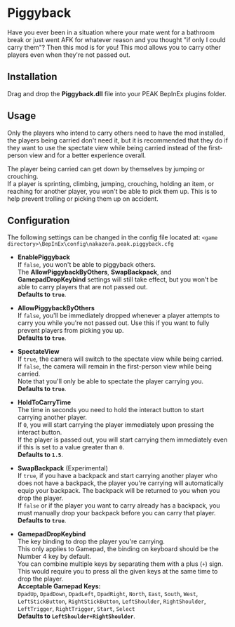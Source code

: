 # Piggyback
Have you ever been in a situation where your mate went for a bathroom break or just went AFK for whatever reason and you
thought "if only I could carry them"? Then this mod is for you! This mod allows you to carry other players even when
they're not passed out.

## Installation
Drag and drop the **Piggyback.dll** file into your PEAK BepInEx plugins folder.

## Usage
Only the players who intend to carry others need to have the mod installed, the players being carried don't need it,
but it is recommended that they do if they want to use the spectate view while being carried instead of the
first-person view and for a better experience overall.

The player being carried can get down by themselves by jumping or crouching.\
If a player is sprinting, climbing, jumping, crouching, holding an item, or reaching for another player, you won't be
able to pick them up. This is to help prevent trolling or picking them up on accident.

## Configuration
The following settings can be changed in the config file located at:
`<game directory>\BepInEx\config\nakazora.peak.piggyback.cfg`

- **EnablePiggyback**\
If `false`, you won't be able to piggyback others.\
The **AllowPiggybackByOthers**, **SwapBackpack**, and **GamepadDropKeybind** settings will still take effect,
but you won't be able to carry players that are not passed out.\
**Defaults to `true`**.


- **AllowPiggybackByOthers**\
If `false`, you'll be immediately dropped whenever a player attempts to carry you while
you're not passed out. Use this if you want to fully prevent players from picking you up.\
**Defaults to `true`**.


- **SpectateView**\
If `true`, the camera will switch to the spectate view while being carried.\
If `false`, the camera will remain in the first-person view while being carried.\
Note that you'll only be able to spectate the player carrying you.\
**Defaults to `true`**.


- **HoldToCarryTime**\
The time in seconds you need to hold the interact button to start carrying another player.\
If `0`, you will start carrying the player immediately upon pressing the interact button.\
If the player is passed out, you will start carrying them immediately even if this is set to a value greater than `0`.\
**Defaults to `1.5`**.


- **SwapBackpack** (Experimental)\
If `true`, if you have a backpack and start carrying another player who does not have a backpack,
the player you're carrying will automatically equip your backpack.
The backpack will be returned to you when you drop the player.\
If `false` or if the player you want to carry already has a backpack, you must manually drop your backpack before you
can carry that player.\
**Defaults to `true`**.


- **GamepadDropKeybind**\
The key binding to drop the player you're carrying.\
This only applies to Gamepad, the binding on keyboard should be the Number 4 key by default.\
You can combine multiple keys by separating them with a plus (`+`) sign. This would require you to press all the given
keys at the same time to drop the player.\
**Acceptable Gamepad Keys:**\
`DpadUp`, `DpadDown`, `DpadLeft`, `DpadRight`, `North`, `East`, `South`, `West`, `LeftStickButton`, `RightStickButton`, 
`LeftShoulder`, `RightShoulder`, `LeftTrigger`, `RightTrigger`, `Start`, `Select`\
**Defaults to `LeftShoulder+RightShoulder`**.
